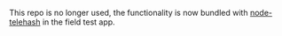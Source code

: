 This repo is no longer used, the functionality is now bundled with [node-telehash](https://github.com/telehash/node-telehash) in the field test app.
